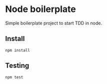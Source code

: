 # Node boilerplate

Simple boilerplate project to start TDD in node.

## Install

```npm install```

## Testing

```npm test```
